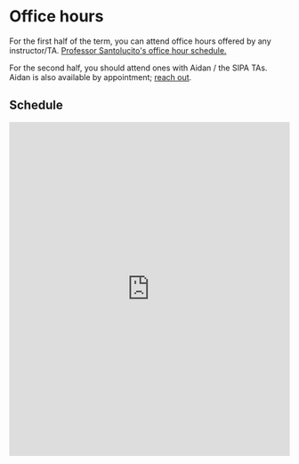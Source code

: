 # Office hours

For the first half of the term, you can attend office hours offered by any instructor/TA. [Professor Santolucito's office hour schedule.](https://www.marksantolucito.com/teaching.html)

For the second half, you should attend ones with Aidan / the SIPA TAs. Aidan is also available by appointment; [reach out](index.md#instructors).

## Schedule

<!-- combined -->
<!-- <iframe src="https://calendar.google.com/calendar/embed?height=600&wkst=1&ctz=America%2FNew_York&bgcolor=%23ffffff&showPrint=0&showTitle=0&showCalendars=0&showTz=0&mode=WEEK&showTabs=0&src=OTFnZHRycjFxcWw5Nm43MDNyYXRzZ2puMnNAZ3JvdXAuY2FsZW5kYXIuZ29vZ2xlLmNvbQ&color=%23E4C441" style="border-width: 0; width: 100%;" height="600" frameborder="0" scrolling="no"></iframe> -->
<!-- SIPA -->
<iframe src="https://calendar.google.com/calendar/embed?height=600&wkst=1&ctz=America%2FNew_York&bgcolor=%23ffffff&showPrint=0&showTitle=0&showCalendars=0&showTz=0&mode=WEEK&showTabs=0&src=Y18zYmUwOTVlY2IzZjZjYzc4YTViZDE3YzVkOTVhZjg3ZTRlYTk2NmNjNjJmODI4ZTY3NGZmNGE4NDE4MmM2ZDJmQGdyb3VwLmNhbGVuZGFyLmdvb2dsZS5jb20&color=%23E4C441" style="border-width: 0; width: 100%;" height="600" frameborder="0" scrolling="no"></iframe>
